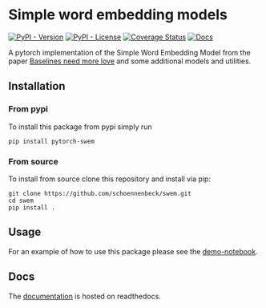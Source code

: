 # Simple word embedding models

[![PyPI - Version](https://img.shields.io/pypi/v/pytorch-swem)](https://pypi.org/project/pytorch-swem/)
[![PyPI - License](https://img.shields.io/pypi/l/pytorch-swem)](https://github.com/schoennenbeck/swem/blob/main/LICENSE)
[![Coverage Status](https://coveralls.io/repos/github/schoennenbeck/swem/badge.svg)](https://coveralls.io/github/schoennenbeck/swem)
[![Docs](https://readthedocs.org/projects/pytorch-swem/badge/?version=latest)](https://pytorch-swem.readthedocs.io/)

A pytorch implementation of the Simple Word Embedding Model from the paper [Baselines need more love](https://arxiv.org/abs/1808.09843) and some additional models and utilities.

## Installation

### From pypi

To install this package from pypi simply run

```
pip install pytorch-swem
```

### From source

To install from source clone this repository and install via pip:

```
git clone https://github.com/schoennenbeck/swem.git
cd swem
pip install .
```

## Usage

For an example of how to use this package please see the [demo-notebook](https://github.com/schoennenbeck/swem/blob/main/docs/source/usage/Demo.ipynb).

## Docs

The [documentation](https://pytorch-swem.readthedocs.io/) is hosted on readthedocs.

